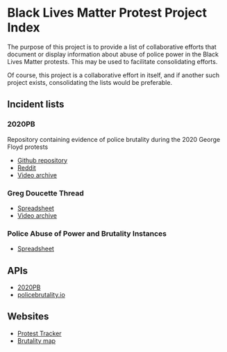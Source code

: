 # Black Lives Matter Protest Project Index

The purpose of this project is to provide a list of collaborative efforts that document or display information about abuse of police power in the Black Lives Matter protests. This may be used to facilitate consolidating efforts.

Of course, this project is a collaborative effort in itself, and if another such project exists, consolidating the lists would be preferable.

## Incident lists

### 2020PB

Repository containing evidence of police brutality during the 2020 George Floyd protests

- [Github repository](https://github.com/2020PB/police-brutality)
- [Reddit](https://www.reddit.com/r/2020PoliceBrutality/)
- [Video archive](https://github.com/pb-files/pb-videos)

### Greg Doucette Thread

- [Spreadsheet](https://tinyurl.com/GFProtestPoliceBrutality)
- [Video archive](https://drive.google.com/drive/folders/179RULJm_BPNRdxPqhewTdUdct_PtFsJN)

### Police Abuse of Power and Brutality Instances

- [Spreadsheet](https://docs.google.com/spreadsheets/u/1/d/e/2PACX-1vQnoNTUx4HU09pNioKwh6SxgLyrJXJuXKt6IIejynkVq_JBBGQQwAMR0OGsgVilHhjUUdN1WEFpXwjo/pubhtml)

## APIs

- [2020PB](https://raw.githubusercontent.com/2020PB/police-brutality/data_build/all-locations.json)
- [policebrutality.io](https://github.com/nickatnight/policebrutality.io)

## Websites

- [Protest Tracker](https://police-misconduct-feed.netlify.app/)
- [Brutality map](https://maminian.github.io/brutality-map/)
